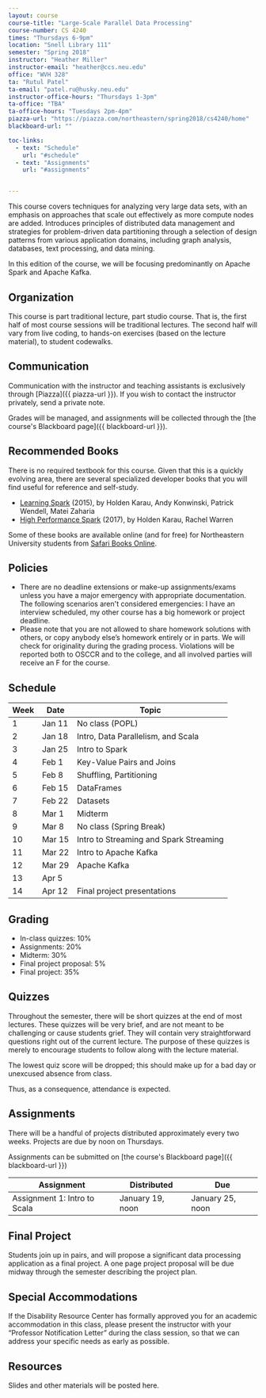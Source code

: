 ```yaml
---
layout: course
course-title: "Large-Scale Parallel Data Processing"
course-number: CS 4240
times: "Thursdays 6-9pm"
location: "Snell Library 111"
semester: "Spring 2018"
instructor: "Heather Miller"
instructor-email: "heather@ccs.neu.edu"
office: "WVH 328"
ta: "Rutul Patel"
ta-email: "patel.ru@husky.neu.edu"
instructor-office-hours: "Thursdays 1-3pm"
ta-office: "TBA"
ta-office-hours: "Tuesdays 2pm-4pm"
piazza-url: "https://piazza.com/northeastern/spring2018/cs4240/home"
blackboard-url: ""

toc-links:
  - text: "Schedule"
    url: "#schedule"
  - text: "Assignments"
    url: "#assignments"


---
```


This course covers techniques for analyzing very large data sets, with an
emphasis on approaches that scale out effectively as more compute nodes are
added. Introduces principles of distributed data management and strategies for
problem-driven data partitioning through a selection of design patterns from
various application domains, including graph analysis, databases, text
processing, and data mining.

In this edition of the course, we will be focusing predominantly on Apache Spark
and Apache Kafka.


## Organization

This course is part traditional lecture, part studio course. That is, the first
half of most course sessions will be traditional lectures. The second half will
vary from live coding, to hands-on exercises (based on the lecture material), to
student codewalks.

## Communication

Communication with the instructor and teaching assistants is exclusively through
[Piazza]({{ piazza-url }}). If you wish to contact the instructor privately,
send a private note.

Grades will be managed, and assignments will be collected through the [the course's Blackboard page]({{ blackboard-url }}).

## Recommended Books

There is no required textbook for this course. Given that this is a quickly
evolving area, there are several specialized developer books that you will find
useful for reference and self-study.

- [Learning Spark](https://www.amazon.com/Learning-Spark-Lightning-Fast-Data-Analysis/dp/1449358624/ref=sr_1_4?s=books&ie=UTF8&qid=1516313171&sr=1-4&keywords=learning+spark) (2015), by Holden Karau,‎ Andy Konwinski,‎ Patrick Wendell,‎ Matei Zaharia
- [High Performance Spark](https://www.amazon.com/High-Performance-Spark-Practices-Optimizing/dp/1491943203/ref=sr_1_1?s=books&ie=UTF8&qid=1516313190&sr=1-1&keywords=high+performance+spark) (2017), by Holden Karau,‎ Rachel Warren

Some of these books are available online (and for free) for Northeastern
University students from [Safari Books Online](http://proquest.safaribooksonline.com.ezproxy.neu.edu/).


## Policies

- There are no deadline extensions or make-up assignments/exams unless you have a major emergency with appropriate documentation. The following scenarios aren't considered emergencies: I have an interview scheduled, my other course has a big homework or project deadline.
- Please note that you are not allowed to share homework solutions with others, or copy anybody else’s homework entirely or in parts. We will check for originality during the grading process. Violations will be reported both to OSCCR and to the college, and all involved parties will receive an F for the course.


## Schedule

<table class="table">
  <thead>
    <tr>
      <th>Week</th>
      <th>Date</th>
      <th>Topic</th>
    </tr>
  </thead>
  <tbody>
    <tr>
      <td>1</td>
      <td>Jan 11</td>
      <td>No class (POPL)</td>
    </tr>
    <tr>
      <td>2</td>
      <td>Jan 18</td>
      <td>Intro, Data Parallelism, and Scala</td>
    </tr>
    <tr>
      <td>3</td>
      <td>Jan 25</td>
      <td>Intro to Spark</td>
    </tr>
    <tr>
      <td>4</td>
      <td>Feb 1</td>
      <td>Key-Value Pairs and Joins</td>
    </tr>    
    <tr>
      <td>5</td>
      <td>Feb 8</td>
      <td>Shuffling, Partitioning</td>
    </tr>    
    <tr>
      <td>6</td>
      <td>Feb 15</td>
      <td>DataFrames</td>
    </tr>    
    <tr>
      <td>7</td>
      <td>Feb 22</td>
      <td>Datasets</td>
    </tr>    
    <tr>
      <td>8</td>
      <td>Mar 1</td>
      <td>Midterm</td>
    </tr>    
    <tr>
      <td>9</td>
      <td>Mar 8</td>
      <td>No class (Spring Break)</td>
    </tr>    
    <tr>
      <td>10</td>
      <td>Mar 15</td>
      <td>Intro to Streaming and Spark Streaming</td>
    </tr>    
    <tr>
      <td>11</td>
      <td>Mar 22</td>
      <td>Intro to Apache Kafka</td>
    </tr>    
    <tr>
      <td>12</td>
      <td>Mar 29</td>
      <td>Apache Kafka</td>
    </tr>    
    <tr>
      <td>13</td>
      <td>Apr 5</td>
      <td></td>
    </tr>    
    <tr>
      <td>14</td>
      <td>Apr 12</td>
      <td>Final project presentations</td>
    </tr>                                                        
  </tbody>
</table>


## Grading

- In-class quizzes: 10%
- Assignments: 20%
- Midterm: 30%
- Final project proposal: 5%
- Final project: 35%

## Quizzes

Throughout the semester, there will be short quizzes at the end of most
lectures. These quizzes will be very brief, and are not meant to be challenging
or cause students grief. They will contain very straightforward questions right
out of the current lecture. The purpose of these quizzes is merely to encourage
students to follow along with the lecture material.

The lowest quiz score will be dropped; this should make up for a bad day or
unexcused absence from class.

Thus, as a consequence, attendance is expected.

## Assignments

There will be a handful of projects distributed approximately every two weeks.
Projects are due by noon on Thursdays.

Assignments can be submitted on [the course's Blackboard page]({{ blackboard-url }})


<table class="table">
  <thead>
    <tr>
      <th>Assignment</th>
      <th>Distributed</th>
      <th>Due</th>
    </tr>
  </thead>
  <tbody>
    <tr>
      <td>Assignment 1: Intro to Scala</td>
      <td>January 19, noon</td>
      <td>January 25, noon</td>
    </tr>                                                   
  </tbody>
</table>

## Final Project

Students join up in pairs, and will propose a significant data processing
application as a final project. A one page project proposal will be due midway
through the semester describing the project plan.


## Special Accommodations

If the Disability Resource Center has formally approved you for an academic
accommodation in this class, please present the instructor with your “Professor
Notification Letter” during the class session, so that we can address your
specific needs as early as possible.


## Resources

Slides and other materials will be posted here.
